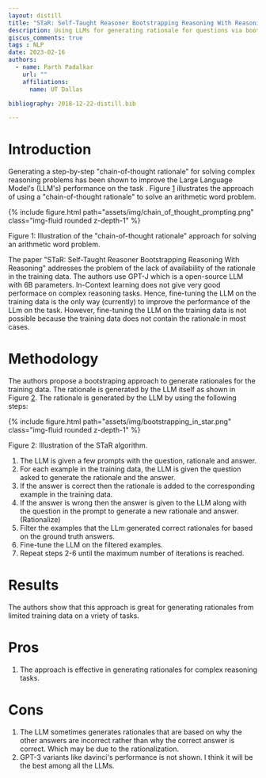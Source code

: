 ```yaml
---
layout: distill
title: "STaR: Self-Taught Reasoner Bootstrapping Reasoning With Reasoning"
description: Using LLMs for generating rationale for questions via bootstrapping
giscus_comments: true
tags : NLP
date: 2023-02-16
authors:
  - name: Parth Padalkar
    url: ""
    affiliations:
      name: UT Dallas

bibliography: 2018-12-22-distill.bib

---
```

# Introduction
Generating a step-by-step "chain-of-thought rationale" for solving complex reasoning problems has been shown to improve the Large Language Model's (LLM's) performance on the task <d-cite key="chain_of_thought"></d-cite>.
Figure [1](#fig:1) illustrates the approach of using a "chain-of-thought rationale" to solve an arithmetic word problem.
<div class="row mt-3">
    <div class="col-sm mt-3 mt-md-0"><a name="fig:1"></a>
        {% include figure.html path="assets/img/chain_of_thought_prompting.png" class="img-fluid rounded z-depth-1" %}
    </div>
</div>
<div class="caption">
    <p class="text-center">
        Figure 1: Illustration of the "chain-of-thought rationale" approach for solving an arithmetic word problem. 
    </p>
</div>

The paper "STaR: Self-Taught Reasoner Bootstrapping Reasoning With Reasoning" <d-cite key="star_bootstrap_reasoning"></d-cite>
addresses the problem of the lack of availability of the rationale in the training data. The authors use GPT-J which is a open-source LLM with 6B parameters.
In-Context learning does not give very good performace on complex reasoning tasks. Hence, fine-tuning the LLM on the training data is the only way (currently)
to improve the performance of the LLm on the task. However, fine-tuning the LLM on the training data is not possible because the training data does not contain the rationale in most cases.

# Methodology

The authors propose a bootstraping approach to generate rationales for the training data. The rationale is generated by the LLM itself as shown in Figure [2](#fig:2). The rationale is generated by the LLM by using the following steps:
<div class="row mt-3">
    <div class="col-sm mt-3 mt-md-0"><a name="fig:2"></a>
        {% include figure.html path="assets/img/bootstrapping_in_star.png" class="img-fluid rounded z-depth-1" %}
    </div>
</div>
<div class="caption">
    <p class="text-center">
        Figure 2: Illustration of the STaR algorithm. 
    </p>
</div>

1. The LLM is given a few prompts with the question, rationale and answer.
2. For each example in the training data, the LLM is given the question asked to generate the rationale and the answer.
3. If the answer is correct then the rationale is added to the corresponding example in the training data.
4. If the answer is wrong then the answer is given to the LLM along with the question in the prompt to generate a new rationale and answer. (Rationalize)
5. Filter the examples that the LLm generated correct rationales for based on the ground truth answers.
6. Fine-tune the LLM on the filtered examples.
7. Repeat steps 2-6 until the maximum number of iterations is reached.

# Results
The authors show that this approach is great for generating rationales from limited training data on a vriety of tasks.

# Pros
1. The approach is effective in generating rationales for complex reasoning tasks.

# Cons
1. The LLM sometimes generates rationales that are based on why the other answers are incorrect rather than why the correct answer is correct. Which may be due to the rationalization.
2. GPT-3 variants like davinci's performance is not shown. I think it will be the best among all the LLMs.

